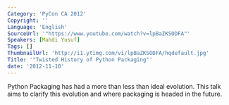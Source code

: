 ```yaml
---
Category: 'PyCon CA 2012'
Copyright: ''
Language: 'English'
SourceUrl: '"https://www.youtube.com/watch?v=lpBaZKSODFA"'
Speakers: [Mahdi Yusuf]
Tags: []
ThumbnailUrl: 'http://i1.ytimg.com/vi/lpBaZKSODFA/hqdefault.jpg'
Title: '"Twisted History of Python Packaging"'
date: '2012-11-10'
---
```

Python Packaging has had a more than less than ideal evolution. This talk aims
to clarify this evolution and where packaging is headed in the future.


